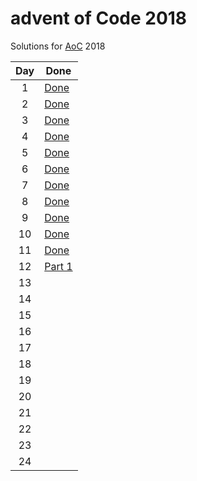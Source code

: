 # advent of Code 2018

Solutions for [AoC](https://adventofcode.com/2018) 2018

|Day|Done|
|:---:|---|
|1|[Done](day01/Day01.java)|
|2|[Done](day02/Day02.java)|
|3|[Done](day03/Day03.java)|
|4|[Done](day04/Day04.java)|
|5|[Done](day05/Day05.java)|
|6|[Done](day06/Day06.java)|
|7|[Done](day07/Day07.java)|
|8|[Done](day08/Day08.java)|
|9|[Done](day09/Day09.java)|
|10|[Done](day10/Day10.java)|
|11|[Done](day11/Day11.java)|
|12|[Part 1](day12/Day12.java)|
|13| |
|14| |
|15| |
|16| |
|17| |
|18| |
|19| |
|20| |
|21| |
|22| |
|23| |
|24| |